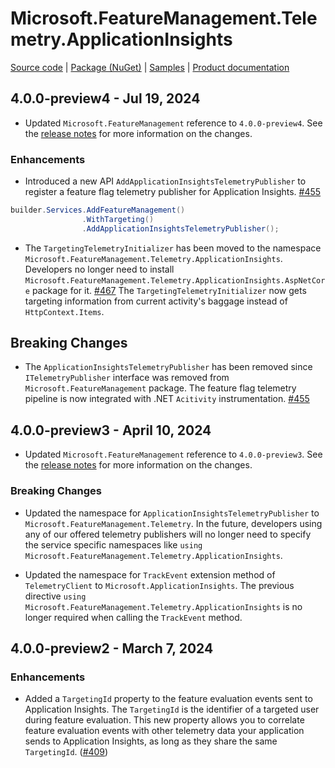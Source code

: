 # Microsoft.FeatureManagement.Telemetry.ApplicationInsights

[Source code][source_code] | [Package (NuGet)][package] | [Samples][samples] | [Product documentation][docs]

## 4.0.0-preview4 - Jul 19, 2024

* Updated `Microsoft.FeatureManagement` reference to `4.0.0-preview4`. See the [release notes](./Microsoft.Featuremanagement.md) for more information on the changes.

### Enhancements

* Introduced a new API `AddApplicationInsightsTelemetryPublisher` to register a feature flag telemetry publisher for Application Insights. [#455](https://github.com/microsoft/FeatureManagement-Dotnet/pull/455)

``` C#
builder.Services.AddFeatureManagement()
                .WithTargeting()
                .AddApplicationInsightsTelemetryPublisher();
```

* The `TargetingTelemetryInitializer` has been moved to the namespace `Microsoft.FeatureManagement.Telemetry.ApplicationInsights`. Developers no longer need to install `Microsoft.FeatureManagement.Telemetry.ApplicationInsights.AspNetCore` package for it. [#467](https://github.com/microsoft/FeatureManagement-Dotnet/pull/467) The `TargetingTelemetryInitializer` now gets targeting information from current activity's baggage instead of `HttpContext.Items`.

## Breaking Changes

* The `ApplicationInsightsTelemetryPublisher` has been removed since `ITelemetryPublisher` interface was removed from `Microsoft.FeatureManagement` package. The feature flag telemetry pipeline is now integrated with .NET `Acitivity` instrumentation. [#455](https://github.com/microsoft/FeatureManagement-Dotnet/pull/455)

## 4.0.0-preview3 - April 10, 2024

* Updated `Microsoft.FeatureManagement` reference to `4.0.0-preview3`. See the [release notes](./Microsoft.Featuremanagement.md) for more information on the changes.

### Breaking Changes

* Updated the namespace for `ApplicationInsightsTelemetryPublisher` to `Microsoft.FeatureManagement.Telemetry`. In the future, developers using any of our offered telemetry publishers will no longer need to specify the service specific namespaces like `using Microsoft.FeatureManagement.Telemetry.ApplicationInsights`.

* Updated the namespace for `TrackEvent` extension method of `TelemetryClient` to `Microsoft.ApplicationInsights`. The previous directive `using Microsoft.FeatureManagement.Telemetry.ApplicationInsights` is no longer required when calling the `TrackEvent` method.

## 4.0.0-preview2 - March 7, 2024

### Enhancements

* Added a `TargetingId` property to the feature evaluation events sent to Application Insights. The `TargetingId` is the identifier of a targeted user during feature evaluation. This new property allows you to correlate feature evaluation events with other telemetry data your application sends to Application Insights, as long as they share the same `TargetingId`. ([#409](https://github.com/microsoft/FeatureManagement-Dotnet/issues/409))

<!-- LINKS -->
[docs]: https://github.com/microsoft/FeatureManagement-Dotnet
[package]: https://www.nuget.org/packages/Microsoft.FeatureManagement.Telemetry.ApplicationInsights
[samples]: https://github.com/microsoft/FeatureManagement-Dotnet/tree/preview/examples/EvaluationDataToApplicationInsights
[source_code]: https://github.com/microsoft/FeatureManagement-Dotnet/tree/preview/src/Microsoft.FeatureManagement.Telemetry.ApplicationInsights
